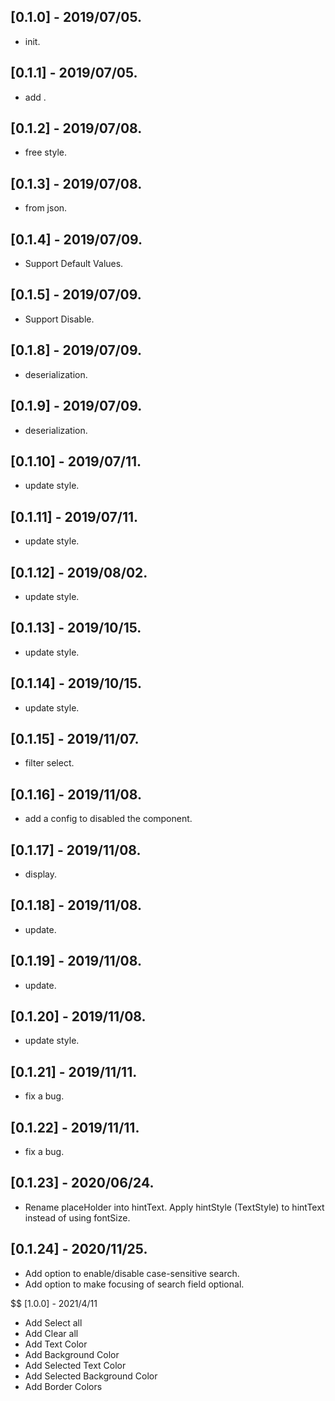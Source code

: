 ## [0.1.0] - 2019/07/05.

* init.

## [0.1.1] - 2019/07/05.

* add .

## [0.1.2] - 2019/07/08.

* free style.

## [0.1.3] - 2019/07/08.

* from json.

## [0.1.4] - 2019/07/09.

* Support Default Values.

## [0.1.5] - 2019/07/09.

* Support Disable.

## [0.1.8] - 2019/07/09.

* deserialization.

## [0.1.9] - 2019/07/09.

* deserialization.

## [0.1.10] - 2019/07/11.

* update style.

## [0.1.11] - 2019/07/11.

* update style.

## [0.1.12] - 2019/08/02.

* update style.

## [0.1.13] - 2019/10/15.

* update style.

## [0.1.14] - 2019/10/15.

* update style.

## [0.1.15] - 2019/11/07.

* filter select.

## [0.1.16] - 2019/11/08.

* add a config to disabled the component.

## [0.1.17] - 2019/11/08.

* display.

## [0.1.18] - 2019/11/08.

* update.

## [0.1.19] - 2019/11/08.

* update.

## [0.1.20] - 2019/11/08.

* update style.

## [0.1.21] - 2019/11/11.

* fix a bug.

## [0.1.22] - 2019/11/11.

* fix a bug.

## [0.1.23] - 2020/06/24.

* Rename placeHolder into hintText. Apply hintStyle (TextStyle) to hintText instead of using fontSize.

## [0.1.24] - 2020/11/25.

* Add option to enable/disable case-sensitive search.
* Add option to make focusing of search field optional.

$$ [1.0.0] - 2021/4/11

* Add Select all 
* Add Clear all
* Add Text Color 
* Add Background Color
* Add Selected Text Color
* Add Selected Background Color
* Add Border Colors